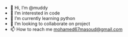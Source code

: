 - 👋 Hi, I’m @muddy
- 👀 I’m interested in code
- 🌱 I’m currently learning python
- 💞️ I’m looking to collaborate on project
- 📫 How to reach me mohamed67masoud@gmail.com

<!---
muddy4567/muddysoud is a ✨ special ✨ repository because its `README.md` (this file) appears on your GitHub profile.
You can click the Preview link to take a look at your changes.
--->
